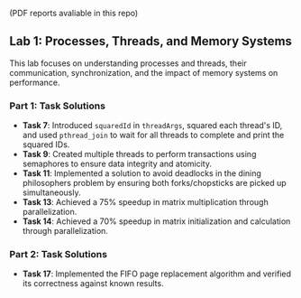 (PDF reports avaliable in this repo)
## Lab 1: Processes, Threads, and Memory Systems

This lab focuses on understanding processes and threads, their communication, synchronization, and the impact of memory systems on performance.

### Part 1: Task Solutions
- **Task 7**: Introduced `squaredId` in `threadArgs`, squared each thread's ID, and used `pthread_join` to wait for all threads to complete and print the squared IDs.
- **Task 9**: Created multiple threads to perform transactions using semaphores to ensure data integrity and atomicity.
- **Task 11**: Implemented a solution to avoid deadlocks in the dining philosophers problem by ensuring both forks/chopsticks are picked up simultaneously.
- **Task 13**: Achieved a 75% speedup in matrix multiplication through parallelization.
- **Task 14**: Achieved a 70% speedup in matrix initialization and calculation through parallelization.

### Part 2: Task Solutions
- **Task 17**: Implemented the FIFO page replacement algorithm and verified its correctness against known results.
